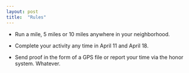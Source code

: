 ```yaml
---
layout: post
title:  "Rules"
---
```

* Run a mile, 5 miles or 10 miles anywhere in your neighborhood.

* Complete your activity any time in April 11 and April 18.

* Send proof in the form of a GPS file or report your time via the honor system. Whatever.